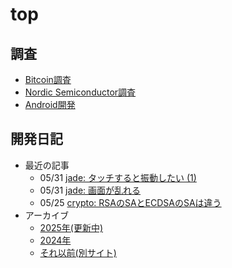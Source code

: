 # top

## 調査

* [Bitcoin調査](bitcoin/index.md)
* [Nordic Semiconductor調査](nrf/index.md)
* [Android開発](android/index.md)

## 開発日記

* 最近の記事
  * 05/31 [jade: タッチすると振動したい (1)](2025/05/20250531-m52.md)
  * 05/31 [jade: 画面が乱れる](2025/05/20250531-m5.md)
  * 05/25 [crypto: RSAのSAとECDSAのSAは違う](2025/05/20250525-sa.md)
* アーカイブ
  * [2025年(更新中)](devwork2025.md)
  * [2024年](devwork2024.md)
  * [それ以前(別サイト)](https://hiro99ma.blogspot.com/)
